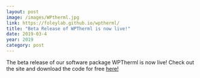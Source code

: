 ```yaml
---
layout: post
image: /images/WPtherml.jpg
link: https://foleylab.github.io/wptherml/ 
title: "Beta Release of WPTherml is now live!" 
date: 2019-03-4
year: 2019
category: post
---
```

The beta release of our software package WPTherml is now live!  Check out the site and download the code for free [here!](https://foleylab.github.io/wptherml/)
